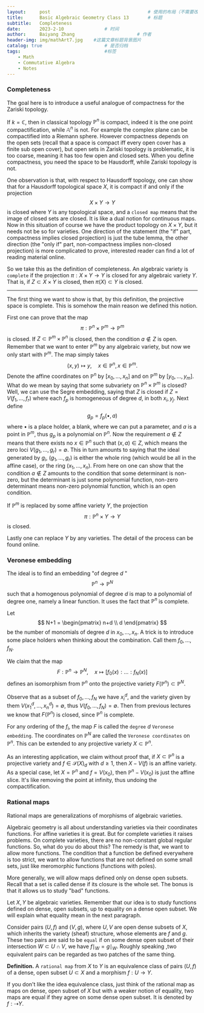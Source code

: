 ```yaml
---
layout:     post   				                    # 使用的布局（不需要改）
title:      Basic Algebraic Geometry Class 13		# 标题 
subtitle:   Completeness
date:       2023-2-10 				# 时间
author:     Baiyang Zhang 						# 作者
header-img: img/mathArt7.jpg 	#这篇文章标题背景图片
catalog: true 						# 是否归档
tags:								#标签
    - Math
    - Commutative Algebra
    - Notes
---
```


### Completeness

The goal here is to introduce a useful analogue of compactness for the Zariski topology.

If $k=\mathbb{C}$, then in classical topology $\mathbb{P}^{n}$ is compact, indeed it is the one point compactification, while $\mathbb{A}^{n}$ is not. For example the complex plane can be compactified into a Riemann sphere. However compactness depends on the open sets (recall that a space is compact iff every open cover has a finite sub open cover), but open sets in Zariski topology is problematic, it is too coarse, meaning it has too few open and closed sets. When you define compactness, you need the space to be Hausdorff, while Zariski topology is not. 

One observation is that, with respect to Hausdorff topology, one can show that for a Hausdorff topological space $X$, it is compact if and only if the projection
$$
X\times Y\to Y
$$
is closed where $Y$ is any topological space, and a `closed map` means that the image of closed sets are closed. It is like a dual notion for continuous maps. Now in this situation of course we have the product topology on $X\times Y$, but it needs not be so for varieties. One direction of the statement (the "if" part, compactness implies closed projection) is just the tube lemma, the other direction (the "only if" part, non-compactness implies non-closed projection) is more complicated to prove, interested reader can find a lot of reading material online.

So we take this as the definition of completeness. An algebraic variety is `complete` if the projection $\pi : X\times Y\to Y$ is closed for any algebraic variety $Y$. That is, if $Z \subset X\times Y$ is closed, then $\pi(X)\subset Y$ is closed. 

- - -

The first thing we want to show is that, by this definition, the projective space is complete. This is somehow the main reason we defined this notion.

First one can prove that the map
$$
\pi: \mathbb{P}^{n} \times \mathbb{P}^{m} \to \mathbb{P}^{m}
$$
is closed. If $Z\subset\mathbb{P}^{m}\times\mathbb{P}^{n}$ is closed, then the condition $a\notin Z$ is open. Remember that we want to enter $\mathbb{P}^{m}$ by any algebraic variety, but now we only start with $\mathbb{P}^{m}$. The map simply takes 
$$
(x,y)\mapsto y, \quad  x \in \mathbb{P}^{n},\, x \in  \mathbb{P}^{m}.
$$
Denote the affine coordinates on $\mathbb{P}^{n}$ by $[x_{0},\dots,x_ {n}]$ and on $\mathbb{P}^{m}$ by $[y_{0},\dots,y_ {m}]$. What do we mean by saying that some subvariety on $\mathbb{P}^{n}\times\mathbb{P}^{m}$ is closed? Well, we can use the Segre embedding, saying that $Z$ is closed if $Z=V(f_{1},\dots,f_ {r})$ where each $f_ {p}$ is homogeneous of degree $d$, in both $x_ {i},y_ {j}$. Next define
$$
g_ {p} = f_ {p}(\bullet,a)
$$
where $\bullet$ is a place holder, a blank, where we can put a parameter, and $a$ is a point in $\mathbb{P}^{m}$, thus $g_ {p}$ is a polynomial on $\mathbb{P}^{n}$. Now the requirement $a \notin Z$ means that there exists no $x \in\mathbb{P}^{n}$ such that $(x,a)\in Z$, which means the zero loci $V(g_{1},\dots,g_ {r})=\emptyset$. This in turn amounts to saying that the ideal generated by $g_ {i}$, $(g_{1},\dots,g_ {r})$ is either the whole ring (which would be all in the affine case), or the ring $(x_{1},\dots,x_{n})$. From here on one can show that the condition $a \notin Z$ amounts to the condition that some determinant is non-zero, but the determinant is just some polynomial function, non-zero determinant means non-zero polynomial function, which is an open condition.

If $\mathbb{P}^{m}$ is replaced by some affine variety $Y$, the projection 
$$
\pi: \mathbb{P}^{n} \times  Y \to Y
$$
is closed. 

Lastly one can replace $Y$ by any varieties. The detail of the process can be found online. 

### Veronese embedding

The ideal is to find an embedding "of degree $d$ " 
$$
\mathbb{P}^{n} \to \mathbb{P}^{N}
$$
such that a homogenous polynomial of degree $d$ is map to a polynomial of degree one, namely a  linear function. It uses the fact that $\mathbb{P}^{n}$ is complete. 

Let
$$
N+1 = \begin{pmatrix}
n+d \\
d
\end{pmatrix}
$$
be the number of monomials of degree $d$ in $x_{0},\dots,x_ {n}$. A trick is to introduce some place holders when thinking about the combination. Call them $f_{0},\dots,f_ {N}$. 

We claim that the map
$$
F: \mathbb{P}^{n}\to\mathbb{P}^{N}, \quad  x\mapsto [f_{0}(x): \dots :f_ {N}(x)]
$$
defines an isomorphism from $\mathbb{P}^{n}$ onto the projective variety $F(\mathbb{P}^{n})\subset\mathbb{P}^{N}$.

Observe that as a subset of $f_{0},\dots,f_ {N}$ we have $x_ {i}^{d}$, and the variety given by them $V(x_{1}^{d},\dots,x_ {n}^{d})=\emptyset$, thus $V(f_{0},\dots,f_ {N})=\emptyset$. Then from previous lectures we know that $F(\mathbb{P}^{n})$ is closed, since $\mathbb{P}^{n}$ is complete. 

For any ordering of the $f_ {i}$, the map $F$ is called the `degree` $d$ `Veronese embedding`. The coordinates on $\mathbb{P}^{N}$ are called the `Veronese coordinates`  on $\mathbb{P}^{n}$. This can be extended to any projective variety $X\subset\mathbb{P}^{n}$. 

As an interesting application, we claim without proof that, if $X\subset\mathbb{P}^{n}$ is a projective variety and $f\in \mathcal{S}(X)_ {d}$ with $d\geq{1}$, then $X-V(f)$ is an affine variety. As a special case, let $X=\mathbb{P}^{n}$ and $f=V(x_{0})$, then $\mathbb{P}^{n}-V(x_{0})$ is just the affine slice. It's like removing the point at infinity, thus undoing the compactification.

### Rational maps

Rational maps are generalizations of morphisms of algebraic varieties. 

Algebraic geometry is all about understanding varieties via their coordinates functions. For affine varieties it is great. But for complete varieties it raises problems. On complete varieties, there are no non-constant global regular functions. So, what do you do about this? The remedy is that, we want to allow more functions. The condition that a function be defined everywhere is too strict, we want to allow functions that are not defined on some small sets, just like meromorphic functions (functions with poles). 

More generally, we will allow maps defined only on dense open subsets. Recall that a set is called dense if its closure is the whole set. The bonus is that it allows us to study "bad" functions. 

Let $X,Y$ be algebraic varieties. Remember that our idea is to study functions defined on dense, open subsets, up to equality on a dense open subset. We will explain what equality mean in the next paragraph.

Consider pairs $(U,f)$ and $(V,g)$, where $U,V$ are open dense subsets of $X$, which inherits the variety (sheaf) structure, whose elements are $f$ and $g$. These two pairs are said to be `equal` if on some dense open subset of their intersection $W \subset U\cap V$, we have $f \mid_ {W}=g \mid_ {W}$. Roughly speaking ,two equivalent pairs can be regarded as two patches of the same thing.

**Definition.** A `rational map` from $X$ to $Y$ is an equivalence class of pairs $(U,f)$ of a dense, open subset $U\subset X$ and a morphism $f: U\to Y$.

If you don't like the idea equivalence class, just think of the rational map as maps on dense, open subset of $X$ but with a weaker notion of equality, two maps are equal if they agree on some dense open subset. It is denoted by $f: \dashrightarrow Y$.